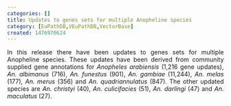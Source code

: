 ```yaml
---
categories: []
title: Updates to genes sets for multiple Anopheline species
category: [EuPathDB,VEuPathDB,VectorBase]
created: 1476970624
---
```

<p align="justify">In this release there have been updates to genes sets for multiple Anopheline species. These updates have been derived from community supplied gene annotations for <em>Anopheles arabiensis</em> (1,216 gene updates), <em>An. albimanus</em> (716), <em>An. funestus</em> (901), <em>An. gambiae</em> (11,244), <em>An. melas</em> (177), <em>An. merus</em> (356) and <em>An. quadriannulatus</em> (847). The other updated species are <em>An. christyi</em> (40), <em>An. culicifacies</em> (51), <em>An. darlingi</em> (47) and <em>An. maculatus</em> (27). 

